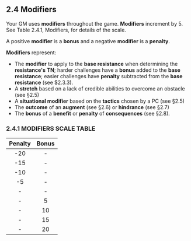 ## 2.4 Modifiers

Your GM uses **modifiers** throughout the game. **Modifiers** increment by 5. See Table 2.4.1, Modifiers, for details of the scale.

A positive **modifier** is a **bonus** and a negative **modifier** is a **penalty**.

**Modifiers** represent:

* The **modifier** to apply to the **base resistance** when determining the **resistance's** **TN**; harder challenges have a **bonus** added to the **base resistance**; easier challenges have **penalty** subtracted from the **base resistance** (see $2.3.3).
* A **stretch** based on a lack of credible abilities to overcome an obstacle (see §2.5)
* A **situational modifier** based on the **tactics** chosen by a PC (see §2.5)
* The **outcome** of an **augment** (see §2.6) or **hindrance** (see §2.7)
* The **bonus** of a **benefit** or **penalty** of **consequences** (see §2.8).

### 2.4.1 MODIFIERS SCALE TABLE

|Penalty|Bonus|
|:---:|:---:|
|-20|-|
|-15|-|
|-10|-|
|-5|-|
|-|-|
|-|5|
|-|10|
|-|15|
|-|20|

